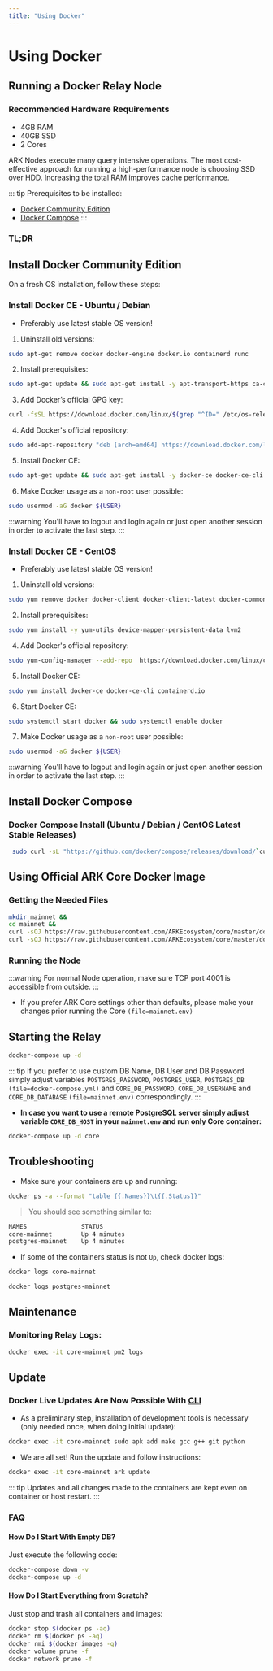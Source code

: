 ```yaml
---
title: "Using Docker"
---
```


# Using Docker

## Running a Docker Relay Node

### Recommended Hardware Requirements

- 4GB RAM
- 40GB SSD
- 2 Cores

ARK Nodes execute many query intensive operations. The most cost-effective approach for running a high-performance node is choosing SSD over HDD. Increasing the total RAM improves cache performance.

::: tip
Prerequisites to be installed:

- [Docker Community Edition](https://docs.docker.com/install)
- [Docker Compose](https://docs.docker.com/compose/install)
  :::

### TL;DR

## Install Docker Community Edition

On a fresh OS installation, follow these steps:

### Install Docker CE - Ubuntu / Debian

- Preferably use latest stable OS version!

1. Uninstall old versions:

```bash
sudo apt-get remove docker docker-engine docker.io containerd runc
```

2. Install prerequisites:

```bash
sudo apt-get update && sudo apt-get install -y apt-transport-https ca-certificates curl gnupg2 software-properties-common
```

3. Add Docker’s official GPG key:

```bash
curl -fsSL https://download.docker.com/linux/$(grep "^ID=" /etc/os-release | cut -d\= -f2)/gpg | sudo apt-key add -
```

4. Add Docker's official repository:

```bash
sudo add-apt-repository "deb [arch=amd64] https://download.docker.com/linux/$(grep "^ID=" /etc/os-release | cut -d\= -f2) $(lsb_release -cs) stable"
```

5. Install Docker CE:

```bash
sudo apt-get update && sudo apt-get install -y docker-ce docker-ce-cli containerd.io
```

6. Make Docker usage as a `non-root` user possible:

```bash
sudo usermod -aG docker ${USER}
```

:::warning
You'll have to logout and login again or just open another session in order to activate the last step.
:::

### Install Docker CE - CentOS

- Preferably use latest stable OS version!

1. Uninstall old versions:

```bash
sudo yum remove docker docker-client docker-client-latest docker-common docker-latest docker-latest-logrotate docker-logrotate docker-engine
```

2. Install prerequisites:

```bash
sudo yum install -y yum-utils device-mapper-persistent-data lvm2
```

4. Add Docker's official repository:

```bash
sudo yum-config-manager --add-repo  https://download.docker.com/linux/centos/docker-ce.repo
```

5. Install Docker CE:

```bash
sudo yum install docker-ce docker-ce-cli containerd.io
```

6. Start Docker CE:

```bash
sudo systemctl start docker && sudo systemctl enable docker
```

7. Make Docker usage as a `non-root` user possible:

```bash
sudo usermod -aG docker ${USER}
```

:::warning
You'll have to logout and login again or just open another session in order to activate the last step.
:::

## Install Docker Compose

### Docker Compose Install (Ubuntu / Debian / CentOS Latest Stable Releases)

```bash
 sudo curl -sL "https://github.com/docker/compose/releases/download/`curl -fsSLI -o /dev/null -w %{url_effective} https://github.com/docker/compose/releases/latest | sed 's#.*tag/##g' && echo`/docker-compose-$(uname -s)-$(uname -m)" -o /usr/local/bin/docker-compose && sudo chmod +x /usr/local/bin/docker-compose
```

## Using Official ARK Core Docker Image

### Getting the Needed Files

```bash
mkdir mainnet &&
cd mainnet &&
curl -sOJ https://raw.githubusercontent.com/ARKEcosystem/core/master/docker/production/mainnet/docker-compose.yml &&
curl -sOJ https://raw.githubusercontent.com/ARKEcosystem/core/master/docker/production/mainnet/mainnet.env
```

### Running the Node

:::warning
For normal Node operation, make sure TCP port 4001 is accessible from outside.
:::

- If you prefer ARK Core settings other than defaults, please make your changes prior running the Core `(file=mainnet.env)`

## Starting the Relay

```bash
docker-compose up -d
```

::: tip
If you prefer to use custom DB Name, DB User and DB Password simply adjust variables `POSTGRES_PASSWORD`, `POSTGRES_USER`, `POSTGRES_DB` `(file=docker-compose.yml)` and `CORE_DB_PASSWORD`, `CORE_DB_USERNAME` and `CORE_DB_DATABASE` `(file=mainnet.env)` correspondingly.
:::

- **In case you want to use a remote PostgreSQL server simply adjust variable `CORE_DB_HOST` in your `mainnet.env` and run only Core container:**

```bash
docker-compose up -d core
```

## Troubleshooting

- Make sure your containers are up and running:

```bash
docker ps -a --format "table {{.Names}}\t{{.Status}}"
```

> You should see something similar to:

```bash
NAMES               STATUS
core-mainnet        Up 4 minutes
postgres-mainnet    Up 4 minutes
```

- If some of the containers status is not `Up`, check docker logs:

```bash
docker logs core-mainnet
```

```bash
docker logs postgres-mainnet
```

## Maintenance

### Monitoring Relay Logs:

```bash
docker exec -it core-mainnet pm2 logs
```

## Update

### Docker Live Updates Are Now Possible With [CLI](https://docs.ark.io/guidebook/core/cli.html)

- As a preliminary step, installation of development tools is necessary (only needed once, when doing initial update):

```bash
docker exec -it core-mainnet sudo apk add make gcc g++ git python
```

- We are all set! Run the update and follow instructions:

```bash
docker exec -it core-mainnet ark update
```

::: tip
Updates and all changes made to the containers are kept even on container or host restart.
:::

### FAQ

#### How Do I Start With Empty DB?

Just execute the following code:

```bash
docker-compose down -v
docker-compose up -d
```

#### How Do I Start Everything from Scratch?

Just stop and trash all containers and images:

```bash
docker stop $(docker ps -aq)
docker rm $(docker ps -aq)
docker rmi $(docker images -q)
docker volume prune -f
docker network prune -f
```
